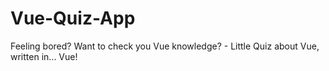 # Vue-Quiz-App
Feeling bored? Want to check you Vue knowledge? - Little Quiz about Vue, written in... Vue!
